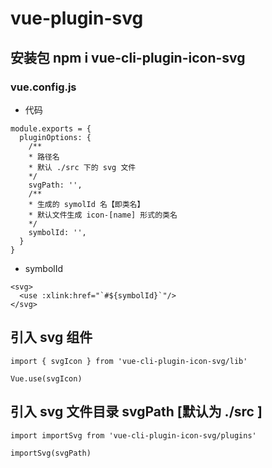 # vue-plugin-svg

## 安装包 npm i vue-cli-plugin-icon-svg
### vue.config.js
* 代码
```
module.exports = {
  pluginOptions: {
    /**
    * 路径名
    * 默认 ./src 下的 svg 文件
    */
    svgPath: '',
    /**
    * 生成的 symolId 名【即类名】
    * 默认文件生成 icon-[name] 形式的类名
    */
    symbolId: '',
  }
}
```
* symbolId

```
<svg>
  <use :xlink:href="`#${symbolId}`"/>
</svg>
```

## 引入 svg 组件
```
import { svgIcon } from 'vue-cli-plugin-icon-svg/lib'

Vue.use(svgIcon)
```
## 引入 svg 文件目录 svgPath [默认为 ./src ]
```
import importSvg from 'vue-cli-plugin-icon-svg/plugins'

importSvg(svgPath)
```
